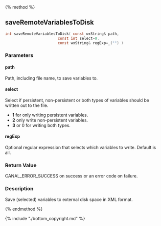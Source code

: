 
{% method %}
## saveRemoteVariablesToDisk

```c
int saveRemoteVariablesToDisk( const wxString& path, 
                        const int select=0, 
                        const wxString& regExp=_("") )
```

### Parameters

#### path
Path, including file name, to save variables to.

#### select
Select if persistent, non-persistent or both types of variables should be written out to the file.

- **1** for only writing persistent variables. 
- **2** only write non-persistent variables. 
- **3** or 0 for writing both types.

#### regExp
Optional regular expression that selects which variables to write. Default is all.

### Return Value
CANAL_ERROR_SUCCESS on success or an error code on failure. 

### Description
Save (selected) variables to external disk space in XML format. 

{% endmethod %}

{% include "./bottom_copyright.md" %}